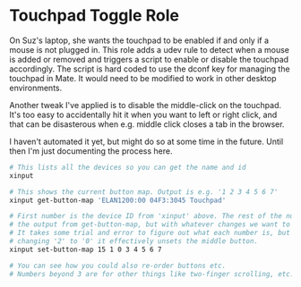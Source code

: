 # Touchpad Toggle Role

On Suz's laptop, she wants the touchpad to be enabled if and only if a mouse is not plugged in. This role adds a udev rule to detect when a mouse is added or removed and triggers a script to enable or disable the touchpad accordingly. The script is hard coded to use the dconf key for managing the touchpad in Mate. It would need to be modified to work in other desktop environments.

Another tweak I've applied is to disable the middle-click on the touchpad. It's too easy to accidentally hit it when you want to left or right click, and that can be disasterous when e.g. middle click closes a tab in the browser.

I haven't automated it yet, but might do so at some time in the future. Until then I'm just documenting the process here.

```sh
# This lists all the devices so you can get the name and id
xinput

# This shows the current button map. Output is e.g. '1 2 3 4 5 6 7'
xinput get-button-map 'ELAN1200:00 04F3:3045 Touchpad'

# First number is the device ID from 'xinput' above. The rest of the numbers are
# the output from get-button-map, but with whatever changes we want to make.
# It takes some trial and error to figure out what each number is, but by
# changing '2' to '0' it effectively unsets the middle button.
xinput set-button-map 15 1 0 3 4 5 6 7

# You can see how you could also re-order buttons etc.
# Numbers beyond 3 are for other things like two-finger scrolling, etc.
```
